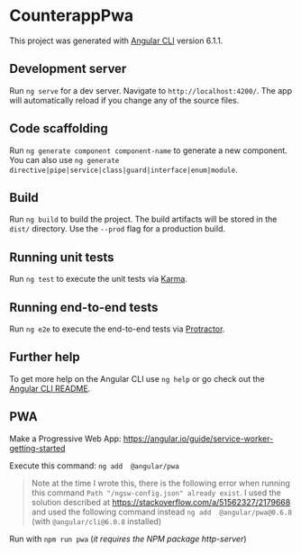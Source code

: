 # CounterappPwa

This project was generated with [Angular CLI](https://github.com/angular/angular-cli) version 6.1.1.

## Development server

Run `ng serve` for a dev server. Navigate to `http://localhost:4200/`. The app will automatically reload if you change any of the source files.

## Code scaffolding

Run `ng generate component component-name` to generate a new component. You can also use `ng generate directive|pipe|service|class|guard|interface|enum|module`.

## Build

Run `ng build` to build the project. The build artifacts will be stored in the `dist/` directory. Use the `--prod` flag for a production build.

## Running unit tests

Run `ng test` to execute the unit tests via [Karma](https://karma-runner.github.io).

## Running end-to-end tests

Run `ng e2e` to execute the end-to-end tests via [Protractor](http://www.protractortest.org/).

## Further help

To get more help on the Angular CLI use `ng help` or go check out the [Angular CLI README](https://github.com/angular/angular-cli/blob/master/README.md).


## PWA
Make a Progressive Web App: https://angular.io/guide/service-worker-getting-started

Execute this command: `ng add  @angular/pwa`

> Note at the time I wrote this, there is the following error when running this command `Path "/ngsw-config.json" already exist`. I used the solution described at https://stackoverflow.com/a/51562327/2179668 and used the following command instead `ng add  @angular/pwa@0.6.8` (with `@angular/cli@6.0.8` installed)


Run with `npm run pwa` (*it requires the NPM package http-server*)